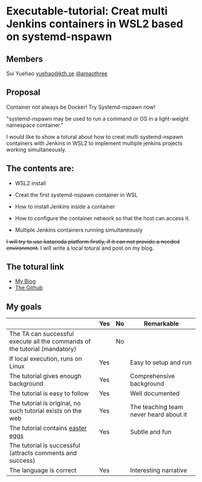 # Executable-tutorial: Creat multi Jenkins containers in WSL2 based on systemd-nspawn

## Members

Sui Yuehao yuehao@kth.se [@amaothree](https://github.com/amaothree)

## Proposal

Container not always be Docker! Try Systemd-nspawn now!  

"systemd-nspawn may be used to run a command or OS in a light-weight namespace container."

I would like to show a totural about how to creat multi systemd-nspawn containers with Jenkins in WSL2 to implement multiple jenkins projects working simultaneously.

## The contents are:

* WSL2 install

* Creat the first systemd-nspawn container in WSL

* How to install Jenkins inside a container

* How to configure the container network so that the host can access it.

* Multiple Jenkins containers running simultaneously

~~I will try to use katacoda platform firstly, if it can not provide a needed environment.~~ I will write a local totural and post on my blog.

## The totural link
* [My Blog](https://amao.run/en/posts/systemd-nspwan/)
* [The Github](https://github.com/amaothree/amaothree.github.io/blob/master/content/en/posts/Systemd-nspwan.md)


## My goals
|                                             | Yes | No | Remarkable |
|-------------------------------------------- | ----|----|-------------|
|The TA can successful execute all the commands of the tutorial (mandatory) |  | No |  |
|If local execution, runs on Linux | Yes |  | Easy to setup and run  |
|The tutorial gives enough background | Yes |  | Comprehensive background |
|The tutorial is easy to follow  | Yes |  | Well documented |
|The tutorial is original, no such tutorial exists on the web | Yes |  | The teaching team never heard about it |
|The tutorial contains [easter eggs](https://github.com/OrkoHunter/python-easter-eggs) | Yes |  | Subtle and fun |
|The tutorial is successful (attracts comments and success) |  |  |  |
|The language is correct | Yes |  | Interesting narrative  |
